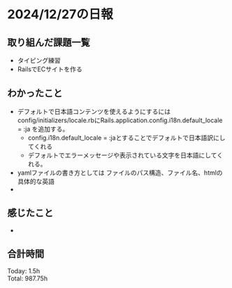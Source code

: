 # 2024/12/27の日報
## 取り組んだ課題一覧
* タイピング練習
*  RailsでECサイトを作る
## わかったこと
* デフォルトで日本語コンテンツを使えるようにするにはconfig/initializers/locale.rbにRails.application.config.i18n.default_locale = :ja を追加する。
  *  config.i18n.default_locale = :jaとすることでデフォルトで日本語訳にしてくれる
  *  デフォルトでエラーメッセージや表示されている文字を日本語にしてくれる。
*  yamlファイルの書き方としては ファイルのパス構造、ファイル名、htmlの具体的な英語
*           
## 感じたこと
* 
## 合計時間  
Today: 1.5h<br>
Total: 987.75h
